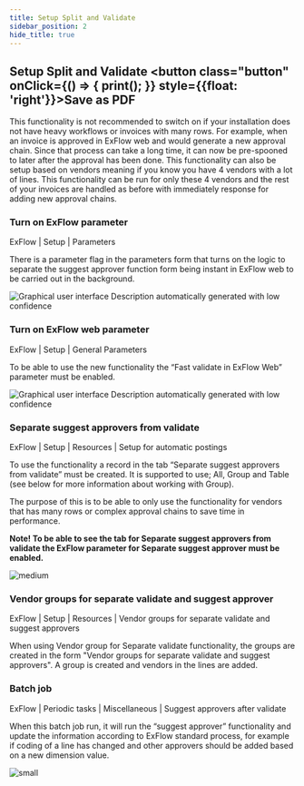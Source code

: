 ```yaml
---
title: Setup Split and Validate
sidebar_position: 2
hide_title: true
---
```

## Setup Split and Validate <button class="button" onClick={() => { print(); }} style={{float: 'right'}}>Save as PDF</button>

This functionality is not recommended to switch on if your installation does not have heavy workflows or invoices with many rows. For example, when an invoice is approved in ExFlow web and would generate a new approval chain. Since that process can take a long time, it can now be pre-spooned to later after the approval has been done. This functionality can also be setup based on vendors meaning if you know you have 4 vendors with a lot of lines. This functionality can be run for only these 4 vendors and the rest of your invoices are handled as before with immediately response for adding new approval chains.


### Turn on ExFlow parameter
ExFlow \| Setup \| Parameters

There is a parameter flag in the parameters form that turns on the logic to separate the suggest approver function form being instant in ExFlow web to be carried out in the background.

![Graphical user interface Description automatically generated with low confidence](@site/static/img/media/image222.png)


### Turn on ExFlow web parameter
ExFlow \| Setup \| General Parameters

To be able to use the new functionality the “Fast validate in ExFlow Web” parameter must be enabled.

![Graphical user interface Description automatically generated with low confidence](@site/static/img/media/Image223.png)


### Separate suggest approvers from validate
ExFlow \| Setup \| Resources \| Setup for automatic postings

To use the functionality a record in the tab “Separate suggest approvers from validate” must be created. 
It is supported to use; All, Group and Table (see below for more information about working with Group). 

The purpose of this is to be able to only use the functionality for vendors that has many rows or complex approval chains to save time in performance. 

**Note! To be able to see the tab for Separate suggest approvers from validate the ExFlow parameter for Separate suggest approver must be enabled.** 

![medium](@site/static/img/media/image224.png)


### Vendor groups for separate validate and suggest approver
ExFlow \| Setup \| Resources \| Vendor groups for separate validate and suggest approvers

When using Vendor group for Separate validate functionality, the groups are created in the form "Vendor groups for separate validate and suggest approvers". A group is created and vendors in the lines are added.

### Batch job
ExFlow \| Periodic tasks \| Miscellaneous \| Suggest approvers after validate

When this batch job run, it will run the “suggest approver” functionality and update the information according to ExFlow standard process, for example if coding of a line has changed and other approvers should be added based on a new dimension value. 

![small](@site/static/img/media/image226.png)



